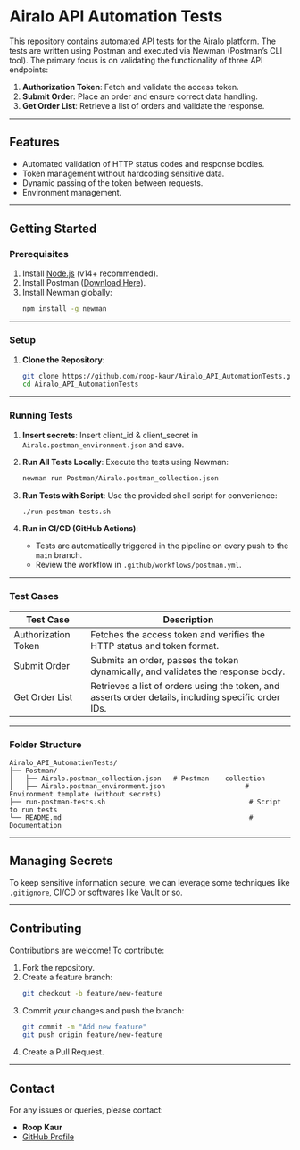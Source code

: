 
# **Airalo API Automation Tests**

This repository contains automated API tests for the Airalo platform. The tests are written using Postman and executed via Newman (Postman’s CLI tool). The primary focus is on validating the functionality of three API endpoints:
1. **Authorization Token**: Fetch and validate the access token.
2. **Submit Order**: Place an order and ensure correct data handling.
3. **Get Order List**: Retrieve a list of orders and validate the response.

---

## **Features**
- Automated validation of HTTP status codes and response bodies.
- Token management without hardcoding sensitive data.
- Dynamic passing of the token between requests.
- Environment management.

---

## **Getting Started**

### **Prerequisites**
1. Install [Node.js](https://nodejs.org/) (v14+ recommended).
2. Install Postman ([Download Here](https://www.postman.com/downloads/)).
3. Install Newman globally:
   ```bash
   npm install -g newman
   ```

---

### **Setup**

1. **Clone the Repository**:
   ```bash
   git clone https://github.com/roop-kaur/Airalo_API_AutomationTests.git
   cd Airalo_API_AutomationTests
   ```
---

### **Running Tests**

1. **Insert secrets**:
   Insert client_id & client_secret in `Airalo.postman_environment.json` and save.

2. **Run All Tests Locally**:
   Execute the tests using Newman:
   ```bash
   newman run Postman/Airalo.postman_collection.json                      -e Postman/Airalo.postman_environment.json
   ```

3. **Run Tests with Script**:
   Use the provided shell script for convenience:
   ```bash
   ./run-postman-tests.sh
   ```

4. **Run in CI/CD (GitHub Actions)**:
   - Tests are automatically triggered in the pipeline on every push to the `main` branch.
   - Review the workflow in `.github/workflows/postman.yml`.

---

### **Test Cases**

| **Test Case**          | **Description**                                                                                     |
|-------------------------|-----------------------------------------------------------------------------------------------------|
| Authorization Token     | Fetches the access token and verifies the HTTP status and token format.                            |
| Submit Order            | Submits an order, passes the token dynamically, and validates the response body.                   |
| Get Order List          | Retrieves a list of orders using the token, and asserts order details, including specific order IDs.|

---

### **Folder Structure**
```plaintext
Airalo_API_AutomationTests/
├── Postman/
│   ├── Airalo.postman_collection.json   # Postman    collection
│   ├── Airalo.postman_environment.json                    # Environment template (without secrets)
├── run-postman-tests.sh                                    # Script to run tests
└── README.md                                               # Documentation
```

---

## **Managing Secrets**

To keep sensitive information secure, we can leverage some techniques like `.gitignore`, CI/CD or softwares like Vault or so. 
   
---

## **Contributing**

Contributions are welcome! To contribute:
1. Fork the repository.
2. Create a feature branch:
   ```bash
   git checkout -b feature/new-feature
   ```
3. Commit your changes and push the branch:
   ```bash
   git commit -m "Add new feature"
   git push origin feature/new-feature
   ```
4. Create a Pull Request.

---



## **Contact**
For any issues or queries, please contact:
- **Roop Kaur**
- [GitHub Profile](https://github.com/roop-kaur)
